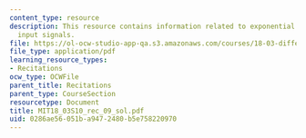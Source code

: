 ```yaml
---
content_type: resource
description: This resource contains information related to exponential and sinusoidal
  input signals.
file: https://ol-ocw-studio-app-qa.s3.amazonaws.com/courses/18-03-differential-equations-spring-2010/0286ae56051ba9472480b5e758220970_MIT18_03S10_rec_09_sol.pdf
file_type: application/pdf
learning_resource_types:
- Recitations
ocw_type: OCWFile
parent_title: Recitations
parent_type: CourseSection
resourcetype: Document
title: MIT18_03S10_rec_09_sol.pdf
uid: 0286ae56-051b-a947-2480-b5e758220970
---
```

